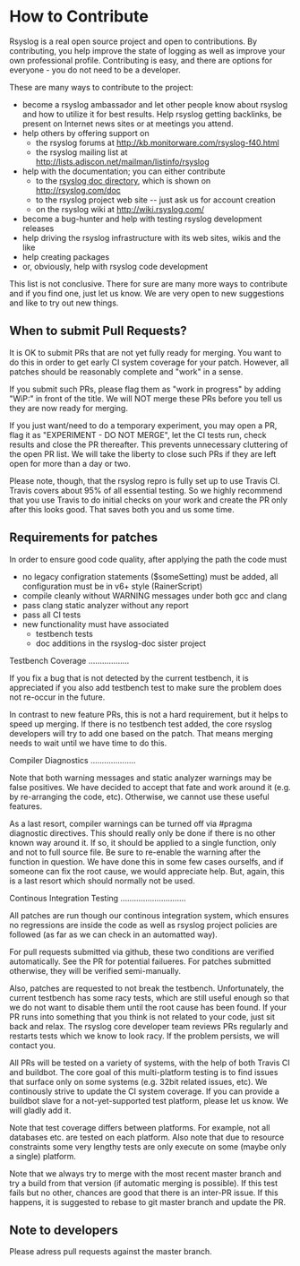 How to Contribute
=================
Rsyslog is a real open source project and open to contributions.
By contributing, you help improve the state of logging as well as improve
your own professional profile. Contributing is easy, and there are options
for everyone - you do not need to be a developer.

These are many ways to contribute to the project:
 * become a rsyslog ambassador and let other people know about rsyslog and how to utilize it for best results. Help rsyslog getting backlinks, be present on Internet news sites or at meetings you attend.
 * help others by offering support on
   * the rsyslog forums at http://kb.monitorware.com/rsyslog-f40.html
   * the rsyslog mailing list at http://lists.adiscon.net/mailman/listinfo/rsyslog
 * help with the documentation; you can either contribute
   * to the [rsyslog doc directory](https://github.com/rsyslog/rsyslog/tree/master/doc), which is shown on http://rsyslog.com/doc
   * to the rsyslog project web site -- just ask us for account creation
   * on the rsyslog wiki at http://wiki.rsyslog.com/
 * become a bug-hunter and help with testing rsyslog development releases
 * help driving the rsyslog infrastructure with its web sites, wikis and the like
 * help creating packages
 * or, obviously, help with rsyslog code development

This list is not conclusive. There for sure are many more ways to contribute and if you find one, just let us know. We are very open to new suggestions and like to try out new things.

When to submit Pull Requests?
-----------------------------

It is OK to submit PRs that are not yet fully ready for merging. You want to
do this in order to get early CI system coverage for your patch. However,
all patches should be reasonably complete and "work" in a sense.

If you submit such PRs, please flag them as "work in progress" by adding
"WiP:" in front of the title. We will NOT merge these PRs before you tell us
they are now ready for merging.

If you just want/need to do a temporary experiment, you may open a PR, flag it
as "EXPERIMENT - DO NOT MERGE", let the CI tests run, check results and close
the PR thereafter. This prevents unnecessary cluttering of the open PR list.
We will take the liberty to close such PRs if they are left open for more
than a day or two.

Please note, though, that the rsyslog repro is fully set up to use Travis CI.
Travis covers about 95% of all essential testing. So we highly recommend
that you use Travis to do initial checks on your work and create the PR
only after this looks good. That saves both you and us some time.

Requirements for patches
------------------------
In order to ensure good code quality, after applying the path the code must

- no legacy configration statements ($someSetting) must be added,
  all configuration must be in v6+ style (RainerScript)
- compile cleanly without WARNING messages under both gcc and clang
- pass clang static analyzer without any report
- pass all CI tests
- new functionality must have associated
  * testbench tests
  * doc additions in the rsyslog-doc sister project

Testbench Coverage
..................

If you fix a bug that is not detected by the current testbench, it is
appreciated if you also add testbench test to make sure the problem does
not re-occur in the future.

In contrast to new feature PRs, this is not a hard requirement, but it
helps to speed up merging. If there is no testbench test added, the
core rsyslog developers will try to add one based on the patch. That
means merging needs to wait until we have time to do this.

Compiler Diagnostics
....................

Note that both warning messages and static analyzer warnings may be false
positives. We have decided to accept that fate and work around it (e.g. by
re-arranging the code, etc). Otherwise, we cannot use these useful features.

As a last resort, compiler warnings can be turned off via
   #pragma diagnostic
directives. This should really only be done if there is no other known
way around it. If so, it should be applied to a single function, only and
not to full source file. Be sure to re-enable the warning after the function
in question. We have done this in some few cases ourselfs, and if someone
can fix the root cause, we would appreciate help. But, again, this is a
last resort which should normally not be used.


Continous Integration Testing
.............................

All patches are run though our continous integration system, which ensures
no regressions are inside the code as well as rsyslog project policies are
followed (as far as we can check in an automatted way).

For pull requests submitted via github, these two conditions are 
verified automatically. See the PR for potential failueres. For patches
submitted otherwise, they will be verified semi-manually.

Also, patches are requested to not break the testbench. Unfortunately, the
current testbench has some racy tests, which are still useful enough so that
we do not want to disable them until the root cause has been found. If your
PR runs into something that you think is not related to your code, just sit
back and relax. The rsyslog core developer team reviews PRs regularly and
restarts tests which we know to look racy. If the problem persists, we will
contact you.

All PRs will be tested on a variety of systems, with the help of both Travis
CI and buildbot. The core goal of this multi-platform testing is to find
issues that surface only on some systems (e.g. 32bit related issues, etc).
We continously strive to update the CI system coverage. If you can provide
a buildbot slave for a not-yet-supported test platform, please let us know.
We will gladly add it.

Note that test coverage differs between platforms. For example, not all
databases etc. are tested on each platform. Also note that due to resource
constraints some very lengthy tests are only execute on some (maybe only
a single) platform.

Note that we always try to merge with the most recent master branch and
try a build from that version (if automatic merging is possible). If this
test fails but no other, chances are good that there is an inter-PR issue.
If this happens, it is suggested to rebase to git master branch and update
the PR.

Note to developers
------------------
Please adress pull requests against the master branch.
